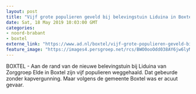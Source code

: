```yaml
---
layout: post
title: "Vijf grote populieren geveld bij belevingstuin Liduina in Boxtel"
date: Sat, 18 May 2019 10:03:00 GMT
categories: 
- noord-brabant 
- boxtel 
externe_link: "https://www.ad.nl/boxtel/vijf-grote-populieren-geveld-bij-belevingstuin-liduina-in-boxtel~a3fc9c17/"
feature_image: "https://images4.persgroep.net/rcs/BWO0ooOdd038AY6jw6lyMQ6wR_o/diocontent/148612663/_fitwidth/400/?appId=21791a8992982cd8da851550a453bd7f&quality=0.7"
---
```


BOXTEL - Aan de rand van de nieuwe belevingstuin bij Liduina van Zorggroep Elde in Boxtel zijn vijf populieren weggehaald. Dat gebeurde zonder kapvergunning. Maar volgens de gemeente Boxtel was er acuut gevaar.
